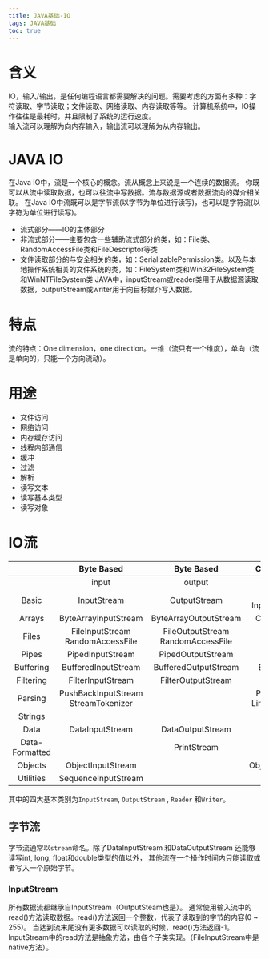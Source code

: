 ```yaml
---
title: JAVA基础-IO
tags: JAVA基础
toc: true
---
```


# 含义
IO，输入/输出，是任何编程语言都需要解决的问题。需要考虑的方面有多种：字符读取、字节读取；文件读取、网络读取、内存读取等等。
计算机系统中，IO操作往往是最耗时，并且限制了系统的运行速度。   
输入流可以理解为向内存输入，输出流可以理解为从内存输出。
# JAVA IO
在Java IO中，流是一个核心的概念。流从概念上来说是一个连续的数据流。
你既可以从流中读取数据，也可以往流中写数据。流与数据源或者数据流向的媒介相关联。
在Java IO中流既可以是字节流(以字节为单位进行读写)，也可以是字符流(以字符为单位进行读写)。
- 流式部分――IO的主体部分
- 非流式部分――主要包含一些辅助流式部分的类，如：File类、RandomAccessFile类和FileDescriptor等类
- 文件读取部分的与安全相关的类，如：SerializablePermission类。以及与本地操作系统相关的文件系统的类，如：FileSystem类和Win32FileSystem类和WinNTFileSystem类
JAVA中，inputStream或reader类用于从数据源读取数据，outputStream或writer用于向目标媒介写入数据。

# 特点
流的特点：One dimension，one direction。一维（流只有一个维度），单向（流是单向的，只能一个方向流动）。
# 用途
- 文件访问
- 网络访问
- 内存缓存访问
- 线程内部通信
- 缓冲
- 过滤
- 解析
- 读写文本
- 读写基本类型
- 读写对象
# IO流

||Byte Based|Byte Based|Character Based|Character Based|
|:----:|:----:|:----:|:----:|:----:|   
||input|output|input|output|
|Basic|InputStream|OutputStream|Reader<br>InputStreamReader|Writer<br>OutputStreamWriter|
|Arrays|ByteArrayInputStream|ByteArrayOutputStream|CharArrayReader|CharArrayWriter|
|Files|FileInputStream<br>RandomAccessFile|FileOutputStream<br>RandomAccessFile|FileReader|FileWriter|
|Pipes|PipedInputStream|PipedOutputStream|PipedReader|PipedWriter|
|Buffering|BufferedInputStream|BufferedOutputStream|BufferedReader|BufferedWriter|
|Filtering|FilterInputStream|FilterOutputStream|FilterReader|FilterWriter|
|Parsing|PushBackInputStream<br>StreamTokenizer||PushBackReader<br>LineNumberReader||
|Strings|||StringReader|StringWriter|
|Data|DataInputStream|DataOutputStream|||
|Data-Formatted||PrintStream||PrintWriter|
|Objects|ObjectInputStream||ObjectOutpurStream||
|Utilities|SequenceInputStream||||

其中的四大基本类别为`InputStream`, `OutputStream` , `Reader` 和`Writer`。

## 字节流
字节流通常以`stream`命名。除了DataInputStream 和DataOutputStream 还能够读写int, long, float和double类型的值以外，
其他流在一个操作时间内只能读取或者写入一个原始字节。

### InputStream
所有数据流都继承自InputStream（OutputSteam也是）。
通常使用输入流中的read()方法读取数据。read()方法返回一个整数，代表了读取到的字节的内容(0 ~ 255)。
当达到流末尾没有更多数据可以读取的时候，read()方法返回-1。
InputStream中的read方法是抽象方法，由各个子类实现。（FileInputStream中是native方法）。